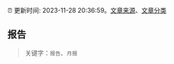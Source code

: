 :alarm_clock: 更新时间: 2023-11-28 20:36:59。[文章来源](/README.md)、[文章分类](/TAGS.md)

## 报告


> 关键字：`报告`、`月报`



